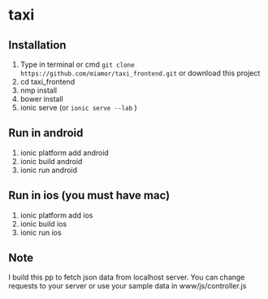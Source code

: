# taxi

## Installation

1. Type in terminal or cmd `git clone https://github.com/miamor/taxi_frontend.git` or download this project
2. cd taxi_frontend
3. nmp install
4. bower install
5. ionic serve (or `ionic serve --lab` )   

## Run in android

1. ionic platform add android
2. ionic build android
3. ionic run android

## Run in ios (you must have mac)

1. ionic platform add ios
2. ionic build ios
3. ionic run ios


## Note

I build this pp to fetch json data from localhost server. You can change requests to your server or use your sample data in www/js/controller.js
